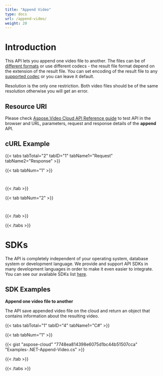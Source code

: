 ```yaml
---
title: "Append Video"
type: docs
url: /append-video/
weight: 20
---
```


# **Introduction**
This API lets you append one video file to another. The files can be of [different formats](/overview/#overview-listofsupportedformats) or use different codecs - the result file format depend on the extension of the result file. You can set encoding of the result file to any [supported codec](/overview/#overview-listofsupportedvideocodec) or you can leave it default.

Resolution is the only one restriction. Both video files should be of the same resolution otherwise you will get an error.
## **Resource URI**
Please check [Aspose.Video Cloud API Reference guide](http://apireference.aspose.cloud/video) to test API in the browser and URL, parameters, request and response details of the **append** API. 
## **cURL Example**
{{< tabs tabTotal="2" tabID="1" tabName1="Request" tabName2="Response" >}}

{{< tab tabNum="1" >}}

```java



```

{{< /tab >}}

{{< tab tabNum="2" >}}

```java



```

{{< /tab >}}

{{< /tabs >}}
# **SDKs**
The API is completely independent of your operating system, database system or development language. We provide and support API SDKs in many development languages in order to make it even easier to integrate. You can see our available SDKs list [here](/video/available-sdks/).
## **SDK Examples**
**Append one video file to another**

The API save appended video file on the cloud and return an object that contains information about the resulting video.

{{< tabs tabTotal="1" tabID="4" tabName1="C#" >}}

{{< tab tabNum="1" >}}

{{< gist "aspose-cloud" "7748ea814398e6075d1bc44b51507cca" "Examples-.NET-Append-Video.cs" >}}

{{< /tab >}}

{{< /tabs >}}
